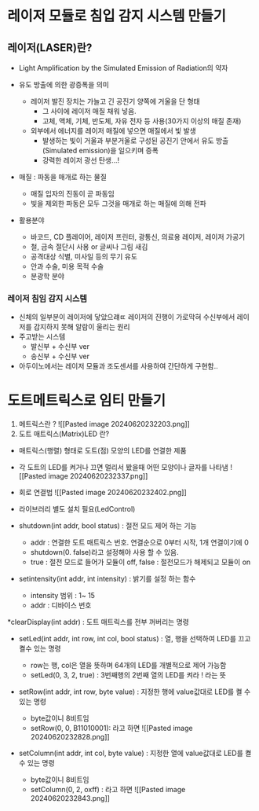 # 레이저 모듈로 침입 감지 시스템 만들기
## 레이저(LASER)란?
- Light Amplification by the Simulated Emission of Radiation의 약자
- 유도 방출에 의한 광증폭을 의미
	- 레이저 발진 장치는 가늘고 긴 공진기 양쪽에 거울을 단 형태
		- 그 사이에 레이저 매질 채워 넣음.
		- 고체, 액체, 기체, 반도체, 자유 전자 등 사용(30가지 이상의 매질 존재)
	- 외부에서 에너지를 레이저 매질에 넣으면 매질에서 빛 발생
		- 발생하는 빛이 거울과 부분거울로 구성된 공진기 안에서 유도 방출(Simulated emission)을 일으키며 증폭
		- 강력한 레이저 광선 탄생...!
- 매질 : 파동을 매개로 하는 물질
	- 매질 입자의 진동이 곧 파동임
	- 빛을 제외한 파동은 모두 그것을 매개로 하는 매질에 의해 전파

- 활용분야
	- 바코드, CD 플레이어, 레이저 프린터, 광통신, 의료용 레이저, 레이저 가공기
	- 철, 금속 절단시 사용 or 글씨나 그림 새김
	- 공격대상 식별, 미사일 등의 무기 유도
	- 안과 수술, 미용 목적 수술
	- 분광학 분야 

### 레이저 침임 감지 시스템
- 신체의 일부분이 레이저에 닿았으럐ㄸ 레이저의 진행이 가로막혀 수신부에서 레이저를 감지하지 못해 알람이 울리는 원리 
- 주고받는 시스템
	- 발신부 + 수신부 ver
	- 송신부 + 수신부 ver
- 아두이노에서는 레이저 모듈과 조도센서를 사용하여 간단하게 구현함..

# 도트메트릭스로 임티 만들기
1. 메트릭스란 ? 
![[Pasted image 20240620232203.png]]
2. 도트 매트릭스(Matrix)LED 란?
- 매트릭스(행렬) 형태로 도트(점) 모양의 LED를 연결한 제품
- 각 도트의 LED를 켜거나 끄면 멀리서 봤을때 어떤 모양이나 글자를 나타냄
![[Pasted image 20240620232337.png]]

- 회로 연결법
![[Pasted image 20240620232402.png]]

- 라이브러리 별도 설치 필요(LedControl)

- shutdown(int addr, bool status) : 절전 모드 제어 하는 기능
	-  addr : 연결한 도트 매트릭스 번호. 연결순으로 0부터 시작, 1개 연결이기에 0 
	- shutdown(0. false)라고 설정해야 사용 할 수 있음.
	- true : 절전 모드로 들어가 모듈이 off, false : 절전모드가 해제되고 모듈이 on

- setintensity(int addr, int intensity) : 밝기를 설정 하는 함수  
	- intensity 범위 : 1~ 15  
	- addr : 디바이스 번호

\*clearDisplay(int addr) : 도트 매트릭스를 전부 꺼버리는 명령
- ﻿setLed(int addr, int row, int col, bool status) : 열, 행을 선택하여 LED를 끄고 켤수 있는 명령
	- row는 행, col은 열을 뜻하며 64개의 LED를 개별적으로 제어 가능함 
	- setLed(0, 3, 2, true) : 3번째행의 2번째 열의 LED를 켜라 ! 라는 뜻

- ﻿setRow(int addr, int row, byte value) : 지정한 행에 value값대로 LED를 켤 수 있는 명령 
	- byte값이니 8비트임 
	- setRow(0, 0, B11010001): 라고 하면
![[Pasted image 20240620232828.png]]

- setColumn(int addr, int col, byte value) : 지정한 열에 value값대로 LED를 켤 수 있는 명령 
	- byte값이니 8비트임  
	- setColumn(0, 2, oxff) : 라고 하면
![[Pasted image 20240620232843.png]]
